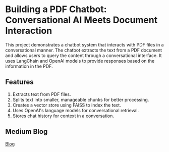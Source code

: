 # Building a PDF Chatbot: Conversational AI Meets Document Interaction

This project demonstrates a chatbot system that interacts with PDF files in a conversational manner. The chatbot extracts the text from a PDF document and allows users to query the content through a conversational interface. It uses LangChain and OpenAI models to provide responses based on the information in the PDF.

## Features
1. Extracts text from PDF files.
2. Splits text into smaller, manageable chunks for better processing.
3. Creates a vector store using FAISS to index the text.
4. Uses OpenAI's language models for conversational retrieval.
5. Stores chat history for context in a conversation.

## Medium Blog
[Blog](https://ravjot03.medium.com/building-a-pdf-chatbot-conversational-ai-meets-document-interaction-3615f34c3487)
